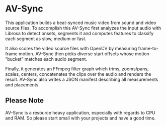 # AV-Sync

This application builds a beat-synced music video from sound and video source files. To accomplish this AV-Sync first analyzes the input audio with Librosa to detect onsets, segments it and computes features to classify each segment as slow, medium or fast.

It also scores the video source files with OpenCV by measuring frame-to-frame motion. AV-Sync then picks diverse start offsets whose motion “bucket” matches each audio segment.

Finally, it generates an FFmpeg filter graph which trims, zooms/pans, scales, centers, concatenates the clips over the audio and renders the result. AV-Sync also writes a JSON manifest describing all measurements and placements.

## Please Note

AV-Sync is a resource heavy application, especially with regards to CPU and RAM. So please start small with your projects and have a good time.
